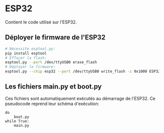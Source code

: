 # ESP32
Contient le code utilisé sur l'ESP32.
## Déployer le firmware de l'ESP32
```bash
# Nécessite esptool.py:
pip install esptool
# Éffacer la flash:
esptool.py --port /dev/ttyUSB0 erase_flash
# Déployer le firmware:
esptool.py --chip esp32 --port /dev/ttyUSB0 write_flash -z 0x1000 ESP32_GENERIC-20231005-v1.21.0.bin
```
## Les fichiers main.py et boot.py
Ces fichiers sont automatiquement exécutés au démarrage de l'ESP32. Ce pseudocode reprend leur schéma d'exécution:
```
do
    boot.py
while True:
    main.py
```